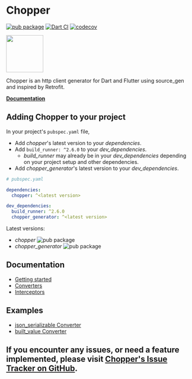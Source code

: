 # Chopper

[![pub package](https://img.shields.io/pub/v/chopper.svg)](https://pub.dartlang.org/packages/chopper)
[![Dart CI](https://github.com/lejard-h/chopper/workflows/Dart%20CI/badge.svg)](https://github.com/lejard-h/chopper/actions?query=workflow%3A%22Dart+CI%22)
[![codecov](https://codecov.io/gh/lejard-h/chopper/branch/master/graph/badge.svg)](https://codecov.io/gh/lejard-h/chopper)

[<img src="https://raw.githubusercontent.com/lejard-h/chopper/develop/flutter_favorite.png" width="100" />](https://flutter.dev/docs/development/packages-and-plugins/favorites)

Chopper is an http client generator for Dart and Flutter using source_gen and inspired by Retrofit.

[**Documentation**](https://hadrien-lejard.gitbook.io/chopper)

## Adding Chopper to your project

In your project's `pubspec.yaml` file, 

* Add *chopper*'s latest version to your *dependencies*.
* Add `build_runner: ^2.6.0` to your *dev_dependencies*.
  * *build_runner* may already be in your *dev_dependencies* depending on your project setup and other dependencies.
* Add *chopper_generator*'s latest version to your *dev_dependencies*.

```yaml
# pubspec.yaml

dependencies:
  chopper: ^<latest version>

dev_dependencies:
  build_runner: ^2.6.0
  chopper_generator: ^<latest version>
```

Latest versions:

* *chopper* ![pub package](https://img.shields.io/pub/v/chopper.svg) 
* *chopper_generator* ![pub package](https://img.shields.io/pub/v/chopper_generator.svg) 

## Documentation

* [Getting started](../getting-started.md)
* [Converters](../converters/converters.md)
* [Interceptors](../interceptors.md)

## Examples

* [json_serializable Converter](https://github.com/lejard-h/chopper/blob/master/example/bin/main_json_serializable.dart)
* [built_value Converter](https://github.com/lejard-h/chopper/blob/master/example/bin/main_built_value.dart)

## If you encounter any issues, or need a feature implemented, please visit [Chopper's Issue Tracker on GitHub](https://github.com/lejard-h/chopper/issues).
